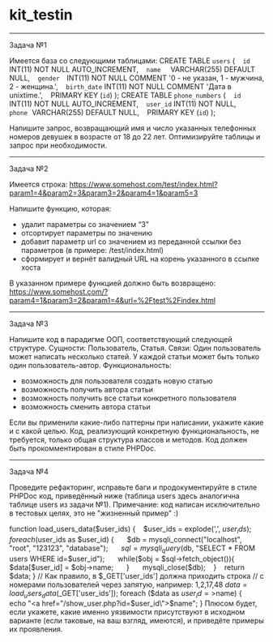 # kit_testin
***************************************************************************************************************************************
Задача №1

Имеется база со следующими таблицами: 
CREATE TABLE `users` ( 
    `id`         INT(11) NOT NULL AUTO_INCREMENT, 
    `name`       VARCHAR(255) DEFAULT NULL, 
    `gender`     INT(11) NOT NULL COMMENT '0 - не указан, 1 - мужчина, 2 - женщина.', 
    `birth_date` INT(11) NOT NULL COMMENT 'Дата в unixtime.', 
    PRIMARY KEY (`id`) 
); 
CREATE TABLE `phone_numbers` ( 
    `id`      INT(11) NOT NULL AUTO_INCREMENT, 
    `user_id` INT(11) NOT NULL, 
    `phone`   VARCHAR(255) DEFAULT NULL, 
    PRIMARY KEY (`id`) 
); 

Напишите запрос, возвращающий имя и число указанных телефонных номеров девушек в возрасте от 18 до 22 лет. 
Оптимизируйте таблицы и запрос при необходимости.
***************************************************************************************************************************************
Задача №2 

Имеется строка: 
https://www.somehost.com/test/index.html?param1=4&param2=3&param3=2&param4=1&param5=3

Напишите функцию, которая: 
- удалит параметры со значением “3”
- отсортирует параметры по значению
- добавит параметр url со значением из переданной ссылки без параметров (в примере: /test/index.html)
- сформирует и вернёт валидный URL на корень указанного в ссылке хоста

В указанном примере функцией должно быть возвращено:
https://www.somehost.com/?param4=1&param3=2&param1=4&url=%2Ftest%2Findex.html
***************************************************************************************************************************************
Задача №3

Напишите код в парадигме ООП, соответствующий следующей структуре. 
Сущности: Пользователь, Статья. 
Связи: Один пользователь может написать несколько статей. У каждой статьи может быть только один пользователь-автор. 
Функциональность:
- возможность для пользователя создать новую статью
- возможность получить автора статьи
- возможность получить все статьи конкретного пользователя
- возможность сменить автора статьи

Если вы применили какие-либо паттерны при написании, укажите какие и с какой целью. 
Код, реализующий конкретную функциональность, не требуется, только общая структура классов и методов. 
Код должен быть прокомментирован в стиле PHPDoc.
***************************************************************************************************************************************
Задача №4 

Проведите рефакторинг, исправьте баги и продокументируйте в стиле PHPDoc код, приведённый ниже
(таблица users здесь аналогична таблице users из задачи №1). 
Примечание: код написан исключительно в тестовых целях, это не "жизненный пример" :) 

function load_users_data($user_ids) { 
    $user_ids = explode(',', $user_ids); 
    foreach ($user_ids as $user_id) { 
        $db = mysqli_connect("localhost", "root", "123123", "database"); 
        $sql = mysqli_query($db, "SELECT * FROM users WHERE id=$user_id"); 
        while($obj = $sql->fetch_object()){ 
            $data[$user_id] = $obj->name; 
        } 
        mysqli_close($db); 
    } 
    return $data; 
} 
// Как правило, в $_GET['user_ids'] должна приходить строка 
// с номерами пользователей через запятую, например: 1,2,17,48 
$data = load_users_data($_GET['user_ids']); 
foreach ($data as $user_id=>$name) { 
    echo "<a href=\"/show_user.php?id=$user_id\">$name</a>"; 
} 
Плюсом будет, если укажете, какие именно уязвимости присутствуют в исходном варианте (если таковые, на ваш взгляд, имеются),
и приведёте примеры их проявления.
